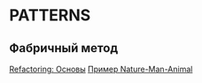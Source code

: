 # PATTERNS

## Фабричный метод

[Refactoring: Основы](https://refactoring.guru/ru/design-patterns/factory-method)
[Пример Nature-Man-Animal](http://ci-plus-plus-snachala.ru/?p=4316)

